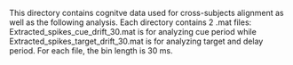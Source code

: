 This directory contains cognitve data used for cross-subjects alignment as well as the following analysis. Each directory contains 2 .mat files: Extracted_spikes_cue_drift_30.mat is for analyzing cue period while Extracted_spikes_target_drift_30.mat is for analyzing target and delay period. For each file, the bin length is 30 ms.
